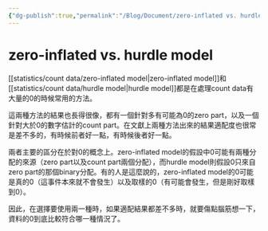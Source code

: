```yaml
---
{"dg-publish":true,"permalink":"/Blog/Document/zero-inflated vs. hurdle model/","title":"zero-inflated vs. hurdle model","tags":["blog","count","statistics"],"created":"2022-01-04","updated":""}
---
```



# zero-inflated vs. hurdle model

[[statistics/count data/zero-inflated model\|zero-inflated model]]和[[statistics/count data/hurdle model\|hurdle model]]都是在處理count data有大量的0的時候常用的方法。

這兩種方法的結果也長得很像，都有一個針對多有可能為0的zero part，以及一個針對大於0的數字估計的count part。在文獻上兩種方法出來的結果適配度也很常是差不多的，有時候前者好一點，有時候後者好一點。

兩者主要的區分在於對0的概念上。zero-inflated model的假設中0可能有兩種分配的來源（zero part以及count part兩個分配），而hurdle model則假設0只來自zero part的那個binary分配。有的人是這麼說的，zero-inflated model的0可能是真的0（這事件本來就不會發生）以及取樣的0（有可能會發生，但是剛好取樣到0）。

因此，在選擇要使用兩一種時，如果適配結果都差不多時，就要傷點腦筋想一下，資料的0到底比較符合哪一種情況了。